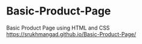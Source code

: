# Basic-Product-Page
Basic Product Page using HTML and CSS
https://srukhmangad.github.io/Basic-Product-Page/
